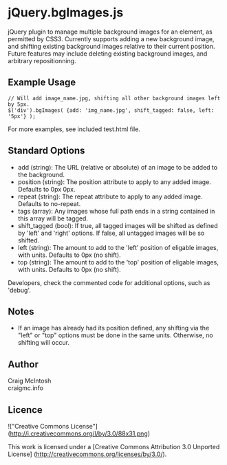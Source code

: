 jQuery.bgImages.js
==================

jQuery plugin to manage multiple background images for an element, as permitted by CSS3.
Currently supports adding a new background image, and shifting existing background images relative to their current position. 
Future features may include deleting existing background images, and arbitrary repositionning.

Example Usage
-------------

	// Will add image_name.jpg, shifting all other background images left by 5px.
	$('div').bgImages( {add: 'img_name.jpg', shift_tagged: false, left: '5px'} );

For more examples, see included test.html file.

Standard Options
----------------

* add (string):		The URL (relative or absolute) of an image to be added to the background.
* position (string):	The position attribute to apply to any added image. Defaults to 0px 0px.
* repeat (string):	The repeat attribute to apply to any added image. Defaults to no-repeat.
* tags (array): 	Any images whose full path ends in a string contained in this array will be tagged.
* shift_tagged (bool):	If true, all tagged images will be shifted as defined by 'left' and 'right' options. 
 			If false, all untagged images will be so shifted.
* left (string): 	The amount to add to the 'left' position of eligable images, with units. 
			Defaults to 0px (no shift).
* top (string): 	The amount to add to the 'top' position of eligable images, with units. 
			Defaults to 0px (no shift).
						
Developers, check the commented code for additional options, such as 'debug'.

Notes
-----

- If an image has already had its position defined, any shifting via the "left" or "top" options must be done in the same units. Otherwise, no 
shifting will occur.

Author
------

Craig McIntosh  
craigmc.info

Licence
-------

!["Creative Commons License"] (http://i.creativecommons.org/l/by/3.0/88x31.png)

This work is licensed under a [Creative Commons Attribution 3.0 Unported License] (http://creativecommons.org/licenses/by/3.0/).

